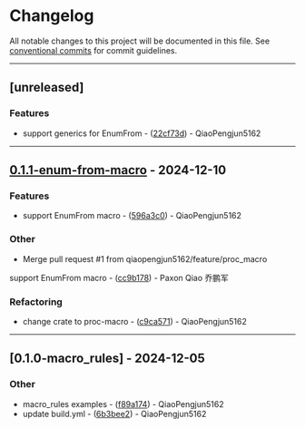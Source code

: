 # Changelog

All notable changes to this project will be documented in this file. See [conventional commits](https://www.conventionalcommits.org/) for commit guidelines.

---
## [unreleased]

### Features

- support generics for EnumFrom - ([22cf73d](https://github.com/qiaopengjun5162/Rust-Macros-Guide/commit/22cf73d51e8b41af24aea37323737ef2b17099b2)) - QiaoPengjun5162

---
## [0.1.1-enum-from-macro](https://github.com/qiaopengjun5162/Rust-Macros-Guide/compare/v0.1.0-macro_rules..v0.1.1-enum-from-macro) - 2024-12-10

### Features

- support EnumFrom macro - ([596a3c0](https://github.com/qiaopengjun5162/Rust-Macros-Guide/commit/596a3c0cd8649f8f8b8b68224c36066a976d2af5)) - QiaoPengjun5162

### Other

- Merge pull request #1 from qiaopengjun5162/feature/proc_macro

support EnumFrom macro - ([cc9b178](https://github.com/qiaopengjun5162/Rust-Macros-Guide/commit/cc9b1783cef5096343261967efd3efa27f2350c4)) - Paxon Qiao 乔鹏军

### Refactoring

- change crate to proc-macro - ([c9ca571](https://github.com/qiaopengjun5162/Rust-Macros-Guide/commit/c9ca5715bad86649e4839fce0a9bd35cf8eb23a2)) - QiaoPengjun5162

---
## [0.1.0-macro_rules] - 2024-12-05

### Other

- macro_rules examples - ([f89a174](https://github.com/qiaopengjun5162/Rust-Macros-Guide/commit/f89a174c29a9a57a726e9d203666abd7dfc255b7)) - QiaoPengjun5162
- update build.yml - ([6b3bee2](https://github.com/qiaopengjun5162/Rust-Macros-Guide/commit/6b3bee24b812bab0bedfe9826149a82caeb42835)) - QiaoPengjun5162

<!-- generated by git-cliff -->
